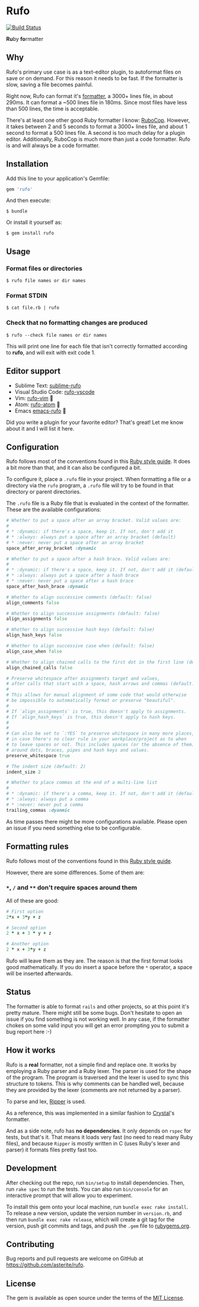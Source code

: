 # Rufo

[![Build Status](https://travis-ci.org/asterite/rufo.svg)](https://travis-ci.org/asterite/rufo)

**Ru**by **fo**rmatter

## Why

Rufo's primary use case is as a text-editor plugin, to autoformat files on save or
on demand. For this reason it needs to be fast. If the formatter is slow, saving
a file becomes painful.

Right now, Rufo can format it's [formatter](https://github.com/asterite/rufo/blob/master/lib/rufo/formatter.rb),
a 3000+ lines file, in about 290ms. It can format a ~500 lines file in 180ms. Since most files
have less than 500 lines, the time is acceptable.

There's at least one other good Ruby formatter I know: [RuboCop](https://github.com/bbatsov/rubocop).
However, it takes between 2 and 5 seconds to format a 3000+ lines file, and about 1 second to format
a 500 lines file. A second is too much delay for a plugin editor. Additionally, RuboCop is much more
than just a code formatter. Rufo is and will always be a code formatter.

## Installation

Add this line to your application's Gemfile:

```ruby
gem 'rufo'
```

And then execute:

    $ bundle

Or install it yourself as:

    $ gem install rufo

## Usage

### Format files or directories

```
$ rufo file names or dir names
```

### Format STDIN

```
$ cat file.rb | rufo
```

### Check that no formatting changes are produced

```
$ rufo --check file names or dir names
```

This will print one line for each file that isn't correctly formatted
according to **rufo**, and will exit with exit code 1.

## Editor support

- Sublime Text: [sublime-rufo](https://github.com/asterite/sublime-rufo)
- Visual Studio Code: [rufo-vscode](https://marketplace.visualstudio.com/items?itemName=siliconsenthil.rufo-vscode)
- Vim: [rufo-vim](https://github.com/splattael/rufo-vim) :construction:
- Atom: [rufo-atom](https://github.com/bmulvihill/rufo-atom) :construction:
- Emacs [emacs-rufo](https://github.com/aleandros/emacs-rufo) :construction:

Did you write a plugin for your favorite editor? That's great! Let me know about it and
I will list it here.

## Configuration

Rufo follows most of the conventions found in this [Ruby style guide](https://github.com/bbatsov/ruby-style-guide). It does a bit more than that, and it can also be configured a bit.

To configure it, place a `.rufo` file in your project. When formatting a file or a directory
via the `rufo` program, a `.rufo` file will try to be found in that directory or parent directories.

The `.rufo` file is a Ruby file that is evaluated in the context of the formatter. These are the
available configurations:

```ruby
# Whether to put a space after an array bracket. Valid values are:
#
# * :dynamic: if there's a space, keep it. If not, don't add it
# * :always: always put a space after an array bracket (default)
# * :never: never put a space after an array bracket
space_after_array_bracket :dynamic

# Whether to put a space after a hash brace. Valid values are:
#
# * :dynamic: if there's a space, keep it. If not, don't add it (default)
# * :always: always put a space after a hash brace
# * :never: never put a space after a hash brace
space_after_hash_brace :dynamic

# Whether to align successive comments (default: false)
align_comments false

# Whether to align successive assignments (default: false)
align_assignments false

# Whether to align successive hash keys (default: false)
align_hash_keys false

# Whether to align successive case when (default: false)
align_case_when false

# Whether to align chained calls to the first dot in the first line (default: false)
align_chained_calls false

# Preserve whitespace after assignments target and values,
# after calls that start with a space, hash arrows and commas (default: true).
#
# This allows for manual alignment of some code that would otherwise
# be impossible to automatically format or preserve "beautiful".
#
# If `align_assignments` is true, this doesn't apply to assignments.
# If `align_hash_keys` is true, this doesn't apply to hash keys.
#
#
# Can also be set to `:YES` to preserve whitespace in many more places,
# in case there's no clear rule in your workplace/project as to when
# to leave spaces or not. This includes spaces (or the absence of them)
# around dots, braces, pipes and hash keys and values.
preserve_whitespace true

# The indent size (default: 2)
indent_size 2

# Whether to place commas at the end of a multi-line list
#
# * :dynamic: if there's a comma, keep it. If not, don't add it (default)
# * :always: always put a comma
# * :never: never put a comma
trailing_commas :dyanmic
```

As time passes there might be more configurations available. Please open an
issue if you need something else to be configurable.

## Formatting rules

Rufo follows most of the conventions found in this [Ruby style guide](https://github.com/bbatsov/ruby-style-guide).

However, there are some differences. Some of them are:

### `*`, `/` and `**` don't require spaces around them

All of these are good:

```ruby
# First option
2*x + 3*y + z

# Second option
2 * x + 3 * y + z

# Another option
2 * x + 3*y + z
```

Rufo will leave them as they are. The reason is that the first format looks
good mathematically. If you do insert a space before the `*` operator,
a space will be inserted afterwards.

## Status

The formatter is able to format `rails` and other projects, so at this point
it's pretty mature. There might still be some bugs. Don't hesitate
to open an issue if you find something is not working well. In any case, if the formatter
chokes on some valid input you will get an error prompting you to submit a bug report here :-)

## How it works

Rufo is a **real** formatter, not a simple find and replace one. It works by employing
a Ruby parser and a Ruby lexer. The parser is used for the shape of the program. The program
is traversed and the lexer is used to sync this structure to tokens. This is why comments
can be handled well, because they are provided by the lexer (comments are not returned by
a parser).

To parse and lex, [Ripper](https://ruby-doc.org/stdlib-2.4.0/libdoc/ripper/rdoc/Ripper.html) is used.

As a reference, this was implemented in a similar fashion to [Crystal](https://github.com/crystal-lang/crystal)'s formatter.

And as a side note, rufo has **no dependencies**. It only depends on `rspec` for tests, but that's it.
That means it loads very fast (no need to read many Ruby files), and because `Ripper` is mostly written
in C (uses Ruby's lexer and parser) it formats files pretty fast too.

## Development

After checking out the repo, run `bin/setup` to install dependencies. Then, run `rake spec` to run the tests. You can also run `bin/console` for an interactive prompt that will allow you to experiment.

To install this gem onto your local machine, run `bundle exec rake install`. To release a new version, update the version number in `version.rb`, and then run `bundle exec rake release`, which will create a git tag for the version, push git commits and tags, and push the `.gem` file to [rubygems.org](https://rubygems.org).

## Contributing

Bug reports and pull requests are welcome on GitHub at https://github.com/asterite/rufo.

## License

The gem is available as open source under the terms of the [MIT License](http://opensource.org/licenses/MIT).
